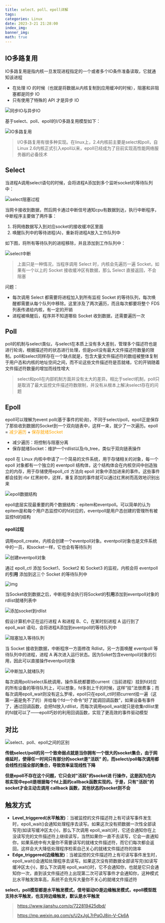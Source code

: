```yaml
---
title: select、poll、epoll详解
tags: 
categories: Linux
date: 2023-3-21 21:28:00
index_img: 
banner_img: 
math: true
---
```


## IO多路复用

IO多路复用是指内核一旦发现进程指定的一个或者多个IO条件准备读取，它就通知该进程

- 在处理 IO 的时候（也就是将数据从内核复制到应用缓冲的时候），阻塞和非阻塞都是同步 IO
- 只有使用了特殊的 API 才是异步 IO

![同步IO与异步IO](http://longls777.oss-cn-beijing.aliyuncs.com/img/15744422-1ad8e572f0df79ba.png)

基于select、poll、epoll的I/O多路复用模型如下：

![IO多路复用](http://longls777.oss-cn-beijing.aliyuncs.com/img/image-20230321210314724.png)

> I/O多路复用有很多种实现。在linux上，2.4内核前主要是select和poll，自Linux 2.6内核正式引入epoll以来，epoll已经成为了目前实现高性能网络服务器的必备技术

## Select

当进程A调用select语句的时候，会将进程A添加到多个监听socket的等待队列中：

![select阻塞过程](http://longls777.oss-cn-beijing.aliyuncs.com/img/15744422-3a36f7cc5e48276a.png)

当网卡接收到数据，然后网卡通过中断信号通知cpu有数据到达，执行中断程序，中断程序主要做了两件事：

1. 将网络数据写入到对应socket的接收缓冲区里面
2. 唤醒队列中的等待进程(A)，重新将进程A放入工作队列中

如下图，将所有等待队列的进程移除，并且添加到工作队列中：

![select中断](http://longls777.oss-cn-beijing.aliyuncs.com/img/15744422-543af9ba5e6e2ba6.png)

> 上面只是一种情况，当程序调用 Select 时，内核会先遍历一遍 Socket，如果有一个以上的 Socket 接收缓冲区有数据，那么 Select 直接返回，不会阻塞

问题：

- 每次调用 Select 都需要将进程加入到所有监视 Socket 的等待队列，每次唤醒都需要从每个队列中移除。这里涉及了两次遍历，而且每次都要将整个 FDS 列表传递给内核，有一定的开销
- 进程被唤醒后，程序并不知道哪些 Socket 收到数据，还需要遍历一次

## Poll

poll的机制与select类似，与select在本质上没有多大差别，管理多个描述符也是进行轮询，根据描述符的状态进行处理，但是poll没有最大文件描述符数量的限制。poll和select同样存在一个缺点就是，包含大量文件描述符的数组被整体复制于用户态和内核的地址空间之间，而不论这些文件描述符是否就绪，它的开销随着文件描述符数量的增加而线性增大

> select和poll在内部机制方面并没有太大的差异。相比于select机制，poll只是取消了最大监控文件描述符数限制，并没有从根本上解决select存在的问题

## Epoll

epoll可以理解为event poll(基于事件的轮询)，不同于select/poll，epoll正是保存了那些收到数据的Socket到一个双向链表中，这样一来，就少了一次遍历。epoll = <font color=Orange>减少遍历</font> + <font color=Orange>保存就绪Socket</font>

- 减少遍历：将控制与阻塞分离
- 保存就绪Socket：维护一个rdlist以及rb_tree，类似于双向链表操作



epoll 在 Linux 内核中申请了一个简易的文件系统，用于存储相关的对象，每一个 epoll 对象都有一个独立的 eventpoll 结构体，这个结构体会在内核空间中创造独立的内存，用于存储使用epoll_ctl 方法向 epoll 对象中添加进来的事件。这些事件都会挂到 rbr 红黑树中，这样，重复添加的事件就可以通过红黑树而高效地识别出来

![epoll数据结构](http://longls777.oss-cn-beijing.aliyuncs.com/img/15744422-32af7c797010bf43.jpg)



epoll底层实现最重要的两个数据结构：epitem和eventpoll。可以简单的认为epitem是和每个用户态监控IO的fd对应的，eventpoll是用户态创建的管理所有被监控fd的结构

#### epoll过程

调用epoll_create，内核会创建一个eventpoll对象。eventpoll对象也是文件系统中的一员，和socket一样，它也会有等待队列

![创建eventpoll对象](http://longls777.oss-cn-beijing.aliyuncs.com/img/15744422-20eccf6c314f3c76.png)

通过 epoll_ctl 添加 Socket1、Socket2 和 Socket3 的监视，内核会将 eventpoll的**引用** 添加到这三个 Socket 的等待队列中

![img](http://longls777.oss-cn-beijing.aliyuncs.com/img/15744422-f5413d2fce88ff00.png)



当Socket收到数据之后，中断程序会执行将Socket的**引用**添加到eventpoll对象的rdlist就绪列表中

![添加socket到rdlist](http://longls777.oss-cn-beijing.aliyuncs.com/img/15744422-129ddaf93b668a13.png)

假设计算机中正在运行进程 A 和进程 B、C，在某时刻进程 A 运行到了 epoll_wait 语句，会将进程A添加到eventpoll的等待队列中

![阻塞加入等待队列](http://longls777.oss-cn-beijing.aliyuncs.com/img/15744422-5fdf94c3582f06ed.png)



当 Socket 接收到数据，中断程序一方面修改 Rdlist，另一方面唤醒 eventpoll 等待队列中的进程，进程 A 再次进入运行状态。因为Soket包含eventpoll对象的引用，因此可以直接操作eventpoll对象

![中断加入就绪队列](http://longls777.oss-cn-beijing.aliyuncs.com/img/15744422-a5ea34937d73a36a.png)

每次调用poll/select系统调用，操作系统都要把current（当前进程）挂到fd对应的所有设备的等待队列上，可以想象，fd多到上千的时候，这样“挂”法很费事；而每次调用epoll_wait则没有这么罗嗦，epoll只在epoll_ctl时把current挂一遍（这第一遍是免不了的）并给每个fd一个命令“好了就调回调函数”，如果设备有事件了，通过回调函数，会把fd放入rdllist，而每次调用epoll_wait就只是收集rdllist里的fd就可以了——epoll巧妙的利用回调函数，实现了更高效的事件驱动模型

## 对比

![select、poll、epoll之间的区别](http://longls777.oss-cn-beijing.aliyuncs.com/img/image-20230321212302170.png)



**传统select/poll的另一个致命弱点就是当你拥有一个很大的socket集合，由于网络延时，使得任一时间只有部分的socket是"活跃" 的，而select/poll每次调用都会线性扫描全部的集合，导致效率呈现线性下降**

**但是epoll不存在这个问题，它只会对"活跃"的socket进 行操作，这是因为在内核实现中epoll是根据每个fd上面的callback函数实现的。于是，只有"活跃"的socket才会主动去调用 callback 函数，其他状态的socket则不会**



## 触发方式

- **Level_triggered(水平触发)**：当被监控的文件描述符上有可读写事件发生时，epoll_wait()会通知处理程序去读写。如果这次没有把数据一次性全部读写完(如读写缓冲区太小)，那么下次调用 epoll_wait()时，它还会通知你在上没读写完的文件描述符上继续读写，当然如果你一直不去读写，它会一直通知你，如果系统中有大量你不需要读写的就绪文件描述符，而它们每次都会返回，这样会大大降低处理程序检索自己关心的就绪文件描述符的效率
- **Edge_triggered(边缘触发)**：当被监控的文件描述符上有可读写事件发生时，epoll_wait()会通知处理程序去读写。如果这次没有把数据全部读写完(如读写缓冲区太小)，那么下次调用 epoll_wait()时，它不会通知你，也就是它只会通知你一次，直到该文件描述符上出现第二次可读写事件才会通知你，这种模式比水平触发效率高，系统不会充斥大量你不关心的就绪文件描述符

**select，poll模型都是水平触发模式，信号驱动IO是边缘触发模式，epoll模型既支持水平触发，也支持边缘触发，默认是水平触发**



> https://www.jianshu.com/p/722819425dbd/
>
> https://mp.weixin.qq.com/s/U2xJgL7rPqOJ8in-V-Ck6A